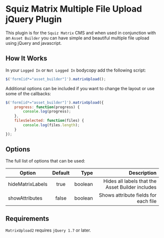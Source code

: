 Squiz Matrix Multiple File Upload jQuery Plugin
=============

This plugin is for the `Squiz Matrix` CMS and when used in conjunction with an `Asset Builder` you can have simple and beautiful multiple file upload using jQuery and javascript.

How It Works
---

In your `Logged In` or `Not Logged In` bodycopy add the following script:

```javascript
$('form[id*="asset_builder"]').matrixUpload();
```

Additional options can be included if you want to change the layout or use some of the callbacks:

```javascript
$('form[id*="asset_builder"]').matrixUpload({
    progress: function(progress) {
        console.log(progress);	
    },
    filesSelected: function(files) {
        console.log(files.length);	
    }
});
```

Options
---

The full list of options that can be used:

| Option     | Default   | Type  | Description  |
| ------------- |:-------------:| -----:| -----:|
| hideMatrixLabels | true | boolean | Hides all labels that the Asset Builder includes |
| showAttributes   | false | boolean | Shows attribute fields for each file |

Requirements
--------------
`MatrixUpload2` requires `jQuery 1.7` or later.
